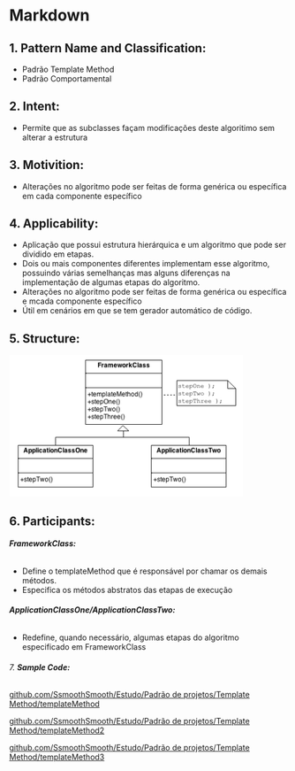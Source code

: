 
# **Markdown**

## 1. **Pattern Name and Classification:**
* Padrão Template Method
* Padrão Comportamental

## 2. **Intent:**
* Permite que as subclasses façam modificações deste algoritimo sem alterar a estrutura

## 3. **Motivition:**
* Alterações no algoritmo pode ser feitas de forma genérica ou específica em cada componente específico

## 4. **Applicability:**
* Aplicação que possui estrutura hierárquica e um algoritmo que pode ser dividido em etapas.
* Dois ou mais componentes diferentes implementam esse algoritmo, possuindo várias
  semelhanças mas alguns diferenças na implementação de algumas etapas do algoritmo.
* Alterações no algoritmo pode ser feitas de forma genérica ou específica e mcada componente específico
* Útil em cenários em que se tem gerador automático de código.

## 5. **Structure:**
![TemplateMethod](https://github.com/SsmoothSmooth/Estudo/blob/master/01%20-%20Programa%C3%A7%C3%A3o%20avan%C3%A7ada/Assets/TemplateMethod.png)

## 6. **Participants:**

######    **FrameworkClass:**
* Define o templateMethod que é responsável por chamar os demais métodos.
* Especifica os métodos abstratos das etapas de execução

######    **ApplicationClassOne/ApplicationClassTwo:**
* Redefine, quando necessário, algumas etapas do algoritmo especificado em FrameworkClass

###### 7. **Sample Code:**
[github.com/SsmoothSmooth/Estudo/Padrão de projetos/Template Method/templateMethod](https://github.com/SsmoothSmooth/Estudo/tree/master/01%20-%20Programa%C3%A7%C3%A3o%20avan%C3%A7ada/Padr%C3%A3o%20de%20projetos/Template%20Method/templateMethodExemple)

 [github.com/SsmoothSmooth/Estudo/Padrão de projetos/Template Method/templateMethod2](https://github.com/SsmoothSmooth/Estudo/tree/master/01%20-%20Programa%C3%A7%C3%A3o%20avan%C3%A7ada/Padr%C3%A3o%20de%20projetos/Template%20Method/templateMethodExemple2)

 [github.com/SsmoothSmooth/Estudo/Padrão de projetos/Template Method/templateMethod3](https://github.com/SsmoothSmooth/Estudo/tree/master/01%20-%20Programa%C3%A7%C3%A3o%20avan%C3%A7ada/Padr%C3%A3o%20de%20projetos/Template%20Method/templateMethodExemple3)

